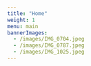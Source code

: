 ```yaml
---
title: "Home"
weight: 1
menu: main
bannerImages:
  - /images/IMG_0704.jpeg
  - /images/IMG_0787.jpeg
  - /images/IMG_1025.jpeg
---
```

